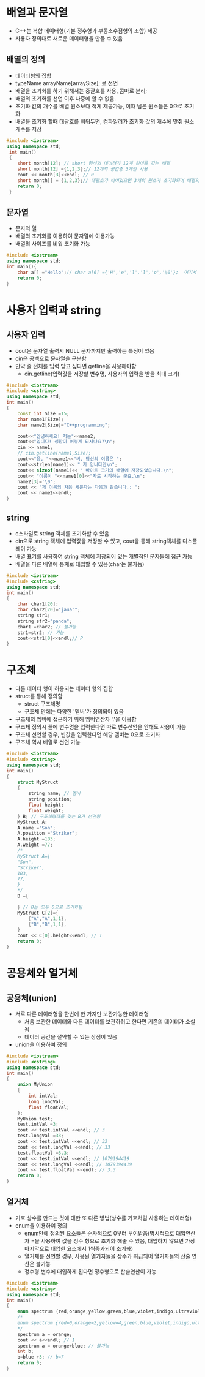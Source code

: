 # 배열과 문자열
* C++는 복합 데이터형(기본 정수형과 부동소수점형의 조합) 제공
* 사용자 정의대로 새로운 데이터형을 만들 수 있음

## 배열의 정의
* 데이터형의 집합
* typeName arrayName[arraySize]; 로 선언
* 배열을 초기화를 하기 위해서는 중괄호를 사용, 콤마로 분리;
* 배열의 초기화를 선언 이후 나중에 할 수 없음.
* 초기화 값의 개수를 배열 원소보다 적게 제공가능, 이때 남은 원소들은 0으로 초기화
* 배열을 초기화 할때 대괄호를 비워두면, 컴파일러가 초기화 값의 개수에 맞춰 원소 개수를 저장
```c++
#include <iostream>
using namespace std;
 int main()
 {
    short month[12]; // short 형식의 데이터가 12개 길이를 갖는 배열
    short month[12] ={1,2,3};// 12개의 공간중 3개만 사용
    cout << month[3]<<endl; // 0
    short month[] = {1,2,3};// 대괄호가 비어있으면 3개의 원소가 초기화되어 배열의 길이가 3으로 초기화됨
    return 0;
 }
```

## 문자열
* 문자의 열
* 배열의 초기화를 이용하여 문자열에 이용가능
* 배열의 사이즈를 비워 초기화 가능
```c++
#include <iostream>
using namespace std;
int main(){
    char a[] ="Hello";// char a[6] ={'H','e','l','l','o','\0'};  여기서 \0은 NULL을 의미함 => NULL이 없으면 cout<<a<<endl;진행시 Hello이후에 이상한 문자들이 출력됨
    return 0;
}
```

# 사용자 입력과 string
## 사용자 입력
* cout은 문자열 출력시 NULL 문자까지만 출력하는 특징이 있음
* cin은 공백으로 문자열을 구분함
* 만약 줄 전체를 입력 받고 싶다면 getline을 사용해야함
    * cin.getline(입력값을 저장할 변수명, 사용자의 입력을 받을 최대 크기)
```c++
#include <iostream>
#include <cstring>
using namespace std;
int main()
{
    const int Size =15;
    char name1[Size];
    char name2[Size]="C++programming";

    cout<<"안녕하세요! 저는"<<name2;
    cout<<"입니다! 성함이 어떻게 되시나요?\n";
    cin >> name1;
    // cin.getline(name1,Size);
    cout<<"음, "<<name1<<"씨, 당신의 이름은 ";
    cout<<strlen(name1)<< " 자 입니다만\n";
    cout<< sizeof(name1)<< " 바이트 크기의 배열에 저장되었습니다.\n";
    cout<< "이름이 "<<name1[0]<<"자로 시작하는 군요.\n";
    name2[3]='\0';
    cout << "제 이름의 처음 세문자는 다음과 같습니다.: ";
    cout << name2<<endl;
}

```
## string
* c스타일로 string 객체를 초기화할 수 있음
* cin으로 string 객체에 입력값을 저장할 수 있고, cout을 통해 string객체를 디스플레이 가능
* 배열 표기를 사용하여 string 객체에 저장되어 있는 개별적인 문자들에 접근 가능
* 배열을 다른 배열에 통쨰로 대입할 수 있음(char는 불가능)
```c++
#include <iostream>
#include <cstring>
using namespace std;
int main()
{
    char char1[20];
    char char2[20]="jauar";
    string str1;
    string str2="panda";
    char1 =char2; // 불가능
    str1=str2; // 가능
    cout<<str1[0]<<endl;// P
}

```

# 구조체
* 다른 데이터 형이 허용되는 데이터 형의 집합
* struct를 통해 정의함
    * struct 구조체명
    * 구조체 안에는 다양한 '멤버'가 정의되어 있음
* 구조체의 멤버에 접근하기 위해 멤버연산자 '.'을 이용함
* 구조체 정의시 끝에 변수명을 입력한다면 따로 변수선언을 안해도 사용이 가능
* 구조체 선언할 경우, 빈값을 입력한다면 해당 멤버는 0으로 초기화
* 구조체 역시 배열로 선언 가능
```c++
#include <iostream>
#include <cstring>
using namespace std;
int main()
{
    struct MyStruct
    {
        string name; // 멤버
        string position;
        float height;
        float weight;
    } B; // 구조체형태를 갖는 B가 선언됨
    MyStruct A;
    A.name ="Son";
    A.position ="Striker";
    A.height =183;
    A.weight =77;
    /*
    MyStruct A={
    "Son",
    "Striker",
    183,
    77,
    }
    */
    B ={

    } // B는 모두 0으로 초기화됨
    MyStruct C[2]={
        {"A","A",1,1},
        {"B","B",1,1},
    }
    cout << C[0].height<<endl; // 1
    return 0;
}

```

# 공용체와 열거체
## 공용체(union)
* 서로 다른 데이터형을 한번에 한 가지만 보관가능한 데이터형
    * 처음 보관한 데이터와 다른 데이터를 보관하려고 한다면 기존의 데이터가 소실됨
    * 데이터 공간을 절약할 수 있는 장점이 있음
* union을 이용하여 정의
```c++
#include <iostream>
#include <cstring>
using namespace std;
int main()
{
    union MyUnion
    {
        int intVal;
        long longVal;
        float floatVal;
    };
    MyUnion test;
    test.intVal =3;
    cout << test.intVal <<endl; // 3
    test.longVal =33;
    cout << test.intVal <<endl; // 33
    cout << test.longVal <<endl; // 33
    test.floatVal =3.3;
    cout << test.intVal <<endl; // 1079194419
    cout << test.longVal <<endl; // 1079194419
    cout << test.floatVal <<endl; // 3.3
    return 0;
}

```
## 열거체
* 기호 상수를 만드는 것에 대한 또 다른 방법(상수를 기호처럼 사용하는 데이터형)
* enum을 이용하여 정의
    * enum안에 정의된 요소들은 순차적으로 0부터 부여받음(명시적으로 대입연산자 =을 사용하여 값을 정수 형으로 초기화 해줄 수 있음, 대입하지 않으면 가장 마지막으로 대입한 요소에서 1씩증가되어 초기화)
    * 열거체를 선언할 경우, 사용된 열거자들을 상수가 취급되어 열거자들의 산술 연산은 불가능
    * 정수형 변수에 대입하게 된다면 정수형으로 산술연산이 가능
```c++
#include <iostream>
#include <cstring>
using namespace std;
int main()
{
    enum spectrum {red,orange,yellow,green,blue,violet,indigo,ultraviolet};
    /*
    enum spectrum {red=0,orange=2,yellow=4,green,blue,violet,indigo,ultraviolet}; green =5, blue=6, ...이렇게 하나씩 증가되면서 초기화 됨
    */
    spectrum a = orange;
    cout << a<<endl; // 1
    spectrum a = orange+blue; // 불가능
    int b;
    b=blue +3; // b=7
    return 0;
}

```